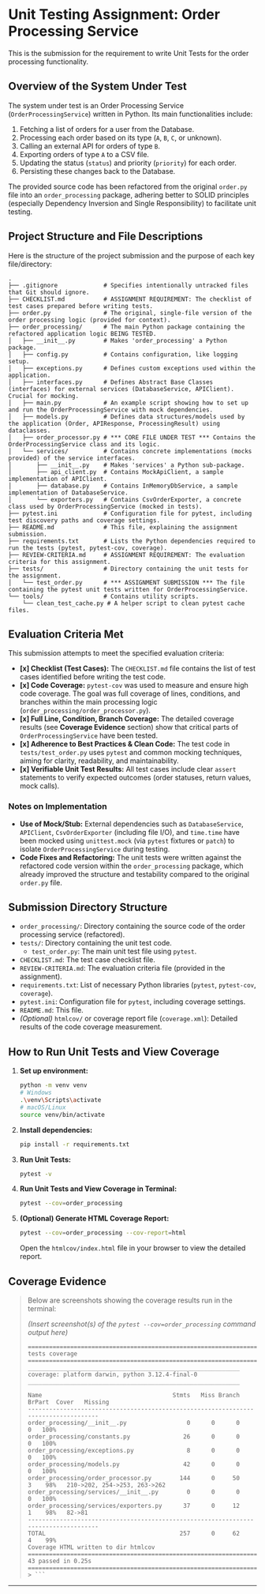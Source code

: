 # Unit Testing Assignment: Order Processing Service

This is the submission for the requirement to write Unit Tests for the order processing functionality.

## Overview of the System Under Test

The system under test is an Order Processing Service (`OrderProcessingService`) written in Python. Its main functionalities include:

1. Fetching a list of orders for a user from the Database.
2. Processing each order based on its type (`A`, `B`, `C`, or unknown).
3. Calling an external API for orders of type `B`.
4. Exporting orders of type `A` to a CSV file.
5. Updating the status (`status`) and priority (`priority`) for each order.
6. Persisting these changes back to the Database.

The provided source code has been refactored from the original `order.py` file into an `order_processing` package, adhering better to SOLID principles (especially Dependency Inversion and Single Responsibility) to facilitate unit testing.

## Project Structure and File Descriptions

Here is the structure of the project submission and the purpose of each key file/directory:

```
.
├── .gitignore             # Specifies intentionally untracked files that Git should ignore.
├── CHECKLIST.md           # ASSIGNMENT REQUIREMENT: The checklist of test cases prepared before writing tests.
├── order.py               # The original, single-file version of the order processing logic (provided for context).
├── order_processing/      # The main Python package containing the refactored application logic BEING TESTED.
│   ├── __init__.py        # Makes 'order_processing' a Python package.
│   ├── config.py          # Contains configuration, like logging setup.
│   ├── exceptions.py      # Defines custom exceptions used within the application.
│   ├── interfaces.py      # Defines Abstract Base Classes (interfaces) for external services (DatabaseService, APIClient). Crucial for mocking.
│   ├── main.py            # An example script showing how to set up and run the OrderProcessingService with mock dependencies.
│   ├── models.py          # Defines data structures/models used by the application (Order, APIResponse, ProcessingResult) using dataclasses.
│   ├── order_processor.py # *** CORE FILE UNDER TEST *** Contains the OrderProcessingService class and its logic.
│   └── services/          # Contains concrete implementations (mocks provided) of the service interfaces.
│       ├── __init__.py    # Makes 'services' a Python sub-package.
│       ├── api_client.py  # Contains MockApiClient, a sample implementation of APIClient.
│       ├── database.py    # Contains InMemoryDbService, a sample implementation of DatabaseService.
│       └── exporters.py   # Contains CsvOrderExporter, a concrete class used by OrderProcessingService (mocked in tests).
├── pytest.ini             # Configuration file for pytest, including test discovery paths and coverage settings.
├── README.md              # This file, explaining the assignment submission.
├── requirements.txt       # Lists the Python dependencies required to run the tests (pytest, pytest-cov, coverage).
├── REVIEW-CRITERIA.md     # ASSIGNMENT REQUIREMENT: The evaluation criteria for this assignment.
├── tests/                 # Directory containing the unit tests for the assignment.
│   └── test_order.py      # *** ASSIGNMENT SUBMISSION *** The file containing the pytest unit tests written for OrderProcessingService.
└── tools/                 # Contains utility scripts.
    └── clean_test_cache.py # A helper script to clean pytest cache files.

```

## Evaluation Criteria Met

This submission attempts to meet the specified evaluation criteria:

* **[x] Checklist (Test Cases):** The `CHECKLIST.md` file contains the list of test cases identified before writing the test code.
* **[x] Code Coverage:** `pytest-cov` was used to measure and ensure high code coverage. The goal was full coverage of lines, conditions, and branches within the main processing logic (`order_processing/order_processor.py`).
* **[x] Full Line, Condition, Branch Coverage:** The detailed coverage results (see **Coverage Evidence** section) show that critical parts of `OrderProcessingService` have been tested.
* **[x] Adherence to Best Practices & Clean Code:** The test code in `tests/test_order.py` uses `pytest` and common mocking techniques, aiming for clarity, readability, and maintainability.
* **[x] Verifiable Unit Test Results:** All test cases include clear `assert` statements to verify expected outcomes (order statuses, return values, mock calls).

### Notes on Implementation

* **Use of Mock/Stub:** External dependencies such as `DatabaseService`, `APIClient`, `CsvOrderExporter` (including file I/O), and `time.time` have been mocked using `unittest.mock` (via `pytest` fixtures or `patch`) to isolate `OrderProcessingService` during testing.
* **Code Fixes and Refactoring:** The unit tests were written against the refactored code version within the `order_processing` package, which already improved the structure and testability compared to the original `order.py` file.

## Submission Directory Structure

* `order_processing/`: Directory containing the source code of the order processing service (refactored).
* `tests/`: Directory containing the unit test code.
  * `test_order.py`: The main unit test file using `pytest`.
* `CHECKLIST.md`: The test case checklist file.
* `REVIEW-CRITERIA.md`: The evaluation criteria file (provided in the assignment).
* `requirements.txt`: List of necessary Python libraries (`pytest`, `pytest-cov`, `coverage`).
* `pytest.ini`: Configuration file for `pytest`, including coverage settings.
* `README.md`: This file.
* *(Optional)* `htmlcov/` or coverage report file (`coverage.xml`): Detailed results of the code coverage measurement.

## How to Run Unit Tests and View Coverage

1. **Set up environment:**

    ```bash
    python -m venv venv
    # Windows
    .\venv\Scripts\activate
    # macOS/Linux
    source venv/bin/activate
    ```

2. **Install dependencies:**

    ```bash
    pip install -r requirements.txt
    ```

3. **Run Unit Tests:**

    ```bash
    pytest -v
    ```

4. **Run Unit Tests and View Coverage in Terminal:**

    ```bash
    pytest --cov=order_processing
    ```

5. **(Optional) Generate HTML Coverage Report:**

    ```bash
    pytest --cov=order_processing --cov-report=html
    ```

    Open the `htmlcov/index.html` file in your browser to view the detailed report.

## Coverage Evidence

> Below are screenshots showing the coverage results run in the terminal:
>
> *(Insert screenshot(s) of the `pytest --cov=order_processing` command output here)*
>
> ```
> ============================================================================= tests coverage =============================================================================
> ____________________________________________________________ coverage: platform darwin, python 3.12.4-final-0 ____________________________________________________________
>
> Name                                     Stmts   Miss Branch BrPart  Cover   Missing
> ------------------------------------------------------------------------------------
> order_processing/__init__.py                 0      0      0      0   100%
> order_processing/constants.py               26      0      0      0   100%
> order_processing/exceptions.py               8      0      0      0   100%
> order_processing/models.py                  42      0      0      0   100%
> order_processing/order_processor.py        144      0     50      3    98%   210->202, 254->253, 263->262
> order_processing/services/__init__.py        0      0      0      0   100%
> order_processing/services/exporters.py      37      0     12      1    98%   82->81
> ------------------------------------------------------------------------------------
> TOTAL                                      257      0     62      4    99%
> Coverage HTML written to dir htmlcov
> =========================================================================== 43 passed in 0.25s ===========================================================================
> > ```
>

---
